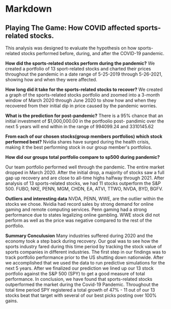 # Markdown 
## Playing The Game: How COVID affected sports-related stocks. 

This analysis was designed to evaluate the hypothesis on how sports-related stocks performed before, during, and after the COVID-19 pandemic. 

**How did the sports-related stocks perform during the pandemic?**
  We created a portfolio of 13 sport-related stocks and charted their prices throughout the pandemic in a date range of 5-25-2019 through 5-26-2021, showing how and when they were affected.

**How long did it take for the sports-related stocks to recover?** 
We created a graph of the sports-related stocks portfolio and zoomed into a 3-month window of March 2020 through June 2020 to show how and when they recovered from their initial dip in price caused by the pandemic worries.

**What is the prediction for post-pandemic?**
There is a 95% chance that an initial investment of $1,000,000.00 in the portfoolio post- pandimic over the next 5 years will end within in the range of 994099.24 and 3310145.62

**From each of our chosen stocks(group members portfolios) which stock performed best?**
Nvidia shares have surged during the health crisis, making it the best performing stock in our group member's portfolios.

**How did our groups total portfolio compare to sp500 during pandemic?**

Our team portfolio performed well through the pandemic.  The entire market dropped in March 2020.
After the initial drop, a majority of stocks saw a full gap up recovery and are close to all-time highs halfway through 2021.
After analysis of 13 sports-related stocks, we had 11 stocks outperform the S&P 500.
FUBO, NKE, PENN, MGM, CHDN, EA, ATVI, TTWO, NVDA, BYD, BGFV.

**Outliers and interesting data**
 NVDA, PENN, WWE, are the outlier within the stocks we chose. Nvidia had record sales by strong demand for online gaming and remote computing services. Penn gaming had a strong performance due to states legalizing online gambling. WWE stock did not perform as well as the price was negative compared to the rest of the portfolio.

**Summary Conculusion**
Many industries suffered during 2020 and the economy took a step back during recovery. Our goal was to see how the sports industry fared during this time period by tracking the stock value of sports companies in different industries. The first step in our findings was to track portfolio performance prior to the US shutting down nationwide. After we accomplished that we used the data to run predictive simulations for the next 5 years. After we finalized our prediction we lined up our 13 stock portfolio against the S&P 500 (SPY) to get a good measure of total performance. In conclusion, we have found that sports-related stocks outperformed the market during the Covid-19 Pandemic. Throughout the total time period SPY registered a total growth of 47% - 11 out of our 13 stocks beat that target with several of our best picks posting over 100% gains.